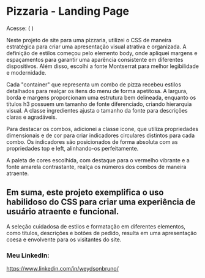 # Pizzaria - Landing Page

Acesse: (  )

Neste projeto de site para uma pizzaria, utilizei o CSS de maneira estratégica para criar uma apresentação visual atrativa e organizada. A definição de estilos começou pelo elemento body, onde apliquei margens e espaçamentos para garantir uma aparência consistente em diferentes dispositivos. Além disso, escolhi a fonte Montserrat para melhor legibilidade e modernidade.

Cada "container" que representa um combo de pizza recebeu estilos detalhados para realçar os itens do menu de forma apetitosa. A largura, borda e margens proporcionam uma estrutura bem delineada, enquanto os títulos h3 possuem um tamanho de fonte diferenciado, criando hierarquia visual. A classe ingredientes ajusta o tamanho da fonte para descrições claras e agradáveis.

Para destacar os combos, adicionei a classe icone, que utiliza propriedades dimensionais e de cor para criar indicadores circulares distintos para cada combo. Os indicadores são posicionados de forma absoluta com as propriedades top e left, alinhando-os perfeitamente. 

A paleta de cores escolhida, com destaque para o vermelho vibrante e a fonte amarela contrastante, realça os números dos combos de maneira atraente.

## Em suma, este projeto exemplifica o uso habilidoso do CSS para criar uma experiência de usuário atraente e funcional. 

A seleção cuidadosa de estilos e formatação em diferentes elementos, como títulos, descrições e botões de pedido, resulta em uma apresentação coesa e envolvente para os visitantes do site.

### Meu LinkedIn:
https://www.linkedin.com/in/weydsonbruno/